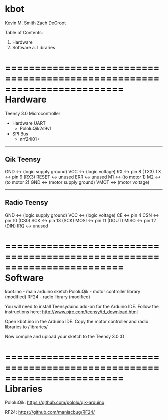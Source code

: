 kbot
===
Kevin M. Smith
Zach DeGroot

Table of Contents:
  1. Hardware
  2. Software
    a. Libraries

========================================================================
Hardware
========================================================================
Teensy 3.0 Microcontroller
  - Hardware UART
      + PololuQik2s9v1
  - SPI Bus
      + nrf24l01+


-------------------------------
Qik       Teensy
-------------------------------
GND   <-> (logic supply ground)
VCC   <-> (logic voltage)
RX    <-> pin 8 (TX3)
TX    <-> pin 9 (RX3)
RESET <-> unused
ERR   <-> unused
M1    <-> (to motor 1)
M2    <-> (to motor 2)
GND   <-> (motor supply ground)
VMOT  <-> (motor voltage)

-------------------------------
Radio    Teensy
-------------------------------
GND  <-> (logic supply ground)
VCC  <-> (logic voltage)
CE   <-> pin 4
CSN  <-> pin 10 (CS0)
SCK  <-> pin 13 (SCK)
MOSI <-> pin 11 (DOUT)
MISO <-> pin 12 (DIN)
IRQ  <-> unused

========================================================================
Software
========================================================================
kbot.ino  - main arduino sketch
PololuQik - motor controller library (modified)
RF24      - radio library (modified)

You will need to install Teensyduino add-on for the Arduino IDE. Follow
the instructions here: http://www.pjrc.com/teensy/td_download.html

Open kbot.ino in the Arduino IDE. Copy the motor controller and radio
libraries to <arduino-ide-folder>/libraries/

Now compile and upload your sketch to the Teensy 3.0 :D

========================================================================
Libraries
========================================================================

PololuQik:
https://github.com/pololu/qik-arduino


RF24:
https://github.com/maniacbug/RF24/
